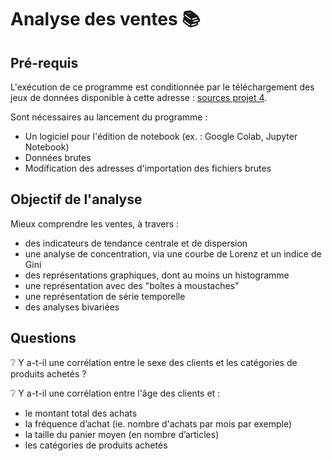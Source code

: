 # Analyse des ventes 📚

## Pré-requis

L'exécution de ce programme est conditionnée par le téléchargement des jeux de données disponible à cette adresse : 
[sources projet 4](https://github.com/gllmfrnr/oc/tree/master/p4/sources).

Sont nécessaires au lancement du programme : 
 - Un logiciel pour l'édition de notebook (ex. : Google Colab, Jupyter Notebook) 
 - Données brutes
 - Modification des adresses d'importation des fichiers brutes 

## Objectif de l'analyse

Mieux comprendre les ventes, à travers : 
- des indicateurs de tendance centrale et de dispersion
- une analyse de concentration, via une courbe de Lorenz et un indice de Gini
- des représentations graphiques, dont au moins un histogramme
- une représentation avec des "boîtes à moustaches"
- une représentation de série temporelle
- des analyses bivariées

## Questions

❔ Y a-t-il une corrélation entre le sexe des clients et les catégories de produits achetés ?

❔ Y a-t-il une corrélation entre l'âge des clients et :
- le montant total des achats
- la fréquence d’achat (ie. nombre d'achats par mois par exemple)
- la taille du panier moyen (en nombre d’articles)
- les catégories de produits achetés
